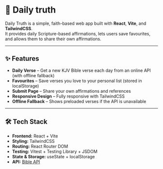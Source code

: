 # 📖 Daily truth

Daily Truth is a simple, faith-based web app built with **React**, **Vite**, and **TailwindCSS**.  
It provides daily Scripture-based affirmations, lets users save favourites, and allows them to share their own affirmations.

---

## ✨ Features
- **Daily Verse** – Get a new KJV Bible verse each day from an online API (with offline fallback)
- **Favourites** – Save verses you love to your personal list (stored in localStorage)
- **Submit Page** – Share your own affirmations and references
- **Responsive Design** – Fully responsive with TailwindCSS
- **Offline Fallback** – Shows preloaded verses if the API is unavailable

---

## 🛠 Tech Stack
- **Frontend:** React + Vite
- **Styling:** TailwindCSS
- **Routing:** React Router DOM
- **Testing:** Vitest + Testing Library + JSDOM
- **State & Storage:** useState + localStorage
- **API:** [Bible API](https://bible-api.com)

